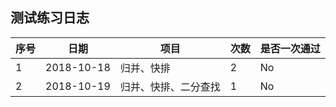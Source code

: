 ## 测试练习日志

序号 | 日期 | 项目 |次数 | 是否一次通过
---|---|---|---|---|
1 | 2018-10-18 | 归并、快排 | 2 | No  
2 | 2018-10-19 | 归并、快排、二分查找 | 1 | No

